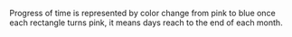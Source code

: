 Progress of time is represented by color change from
pink to blue
once each rectangle turns pink, it means days reach to the end
of each month.